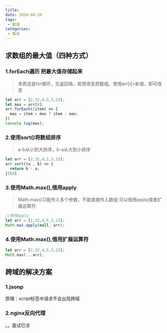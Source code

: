 ```yaml
---
title: 
date: 2020-04-20
tags:
 - 数组
categories: 
 - 面试
---
```


## 求数组的最大值（四种方式）

### 1.forEach遍历 把最大值存储起来
> 本质还是for循环，无返回值，若想改变原数组，使用arr[i]=新值，即可改变
```js
let arr = [2,32,4,5,3,23];
let max = arr[0];
arr.forEach((item) => {
  max = item > max ? item : max;
})
console.log(max);
```

### 2.使用sort()将数组排序
> a-b从小到大排序，b-a从大到小排序
```js
let arr = [2,32,4,5,3,23];
arr.sort((a , b) => {
  return b - a;
})[0]
```

### 3.使用Math.max(),借用apply
> Math.max()只能传入多个参数，不能直接传入数组
> 可以借用apply或者扩展运算符
```js
//使用apply
let arr = [2,32,4,5,3,23];
Math.max.apply(null, arr);
```

### 4.使用Math.max(),借用扩展运算符
```js
let arr = [2,32,4,5,3,23];
Math.max(...arr);
```

## 跨域的解决方案

### 1.jsonp

原理：script标签中请求不会出现跨域

### 2.nginx反向代理

。。面试已凉